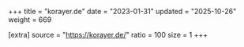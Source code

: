 +++
title = "korayer.de"
date = "2023-01-31"
updated = "2025-10-26"
weight = 669

[extra]
source = "https://korayer.de/"
ratio = 100
size = 1
+++
